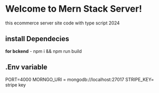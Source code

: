 ﻿# Welcome to Mern Stack Server!

this ecommerce server site code with type script 2024


## install Dependecies

**for bckend** - npm i && npm run build


## .Env variable
PORT=4000
MORNGO_URI  = mongodb://localhost:27017
STRIPE_KEY= stripe key


